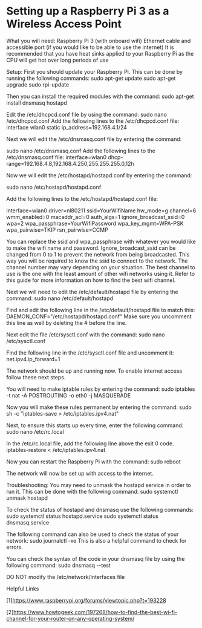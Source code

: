 # Setting up a Raspberry Pi 3 as a Wireless Access Point

What you will need:
Raspberry Pi 3 (with onboard wifi)
Ethernet cable and accessible port (if you would like to be able to use the internet)
It is recommended that you have heat sinks applied to your Raspberry Pi as the CPU will get hot over long periods of use

Setup:
First you should update your Raspberry Pi. This can be done by running the following commands:
sudo apt-get update
sudo apt-get upgrade
sudo rpi-update

Then you can install the required modules with the command:
sudo apt-get install dnsmasq hostapd

Edit the /etc/dhcpcd.conf file by using the command:
sudo nano /etc/dhcpcd.conf
Add the following lines to the /etc/dhcpcd.conf file:
interface wlan0
static ip_address=192.168.4.1/24

Next we will edit the /etc/dnsmasq.conf file by entering the command:

sudo nano /etc/dnsmasq.conf
Add the following lines to the /etc/dnsmasq.conf file:
interface=wlan0
dhcp-range=192.168.4.8,192.168.4.250,255.255.255.0,12h




Now we will edit the /etc/hostapd/hostapd.conf by entering the command:

sudo nano /etc/hostapd/hostapd.conf

Add the following lines to the /etc/hostapd/hostapd.conf file:

interface=wlan0
driver=nl80211
ssid=YourWifiName
hw_mode=g
channel=6
wmm_enabled=0
macaddr_acl=0
auth_algs=1
ignore_broadcast_ssid=0
wpa=2
wpa_passphrase=YourWifiPassword
wpa_key_mgmt=WPA-PSK
wpa_pairwise=TKIP
rsn_pairwise=CCMP

You can replace the ssid and wpa_passphrase with whatever you would like to make the wifi name and password.
Ignore_broadcast_ssid can be changed from 0 to 1 to prevent the network from being broadcasted. This way you will be required to know the ssid to connect to the network.
The channel number may vary depending on your situation. The best channel to use is the one with the least amount of other wifi networks using it. Refer to this guide for more information on how to find the best wifi channel.

Next we will need to edit the /etc/default/hostapd file by entering the command:
sudo nano /etc/default/hostapd

Find and edit the following line in the /etc/default/hostapd file to match this:
DAEMON_CONF="/etc/hostapd/hostapd.conf"
Make sure you uncomment this line as well by deleting the # before the line.

Next edit the file /etc/sysctl.conf with the command:
sudo nano /etc/sysctl.conf
 

Find the following line in the /etc/sysctl.conf file and uncomment it:
net.ipv4.ip_forward=1

The network should be up and running now. To enable internet access follow these next steps.

You will need to make iptable rules by entering the command:
sudo iptables -t nat -A  POSTROUTING -o eth0 -j MASQUERADE

Now you will make these rules permanent by entering the command:
sudo sh -c "iptables-save > /etc/iptables.ipv4.nat"

Next, to ensure this starts up every time, enter the following command:
sudo nano /etc/rc.local

In the /etc/rc.local file, add the following line above the exit 0 code.
iptables-restore < /etc/iptables.ipv4.nat

Now you can restart the Raspberry Pi with the command:
sudo reboot

The network will now be set up with access to the internet.


Troubleshooting:
You may need to unmask the hostapd service in order to run it. This can be done with the following command:
sudo systemctl unmask hostapd

To check the status of hostapd and dnsmasq use the following commands:
sudo systemctl status hostapd.service
sudo systemctl status dnsmasq.service



The following command can also be used to check the status of your network:
sudo journalctl -xe
	This is also a helpful command to check for errors.

You can check the syntax of the code in your dnsmasq file by using the following command:
sudo dnsmasq --test

DO NOT modify the /etc/network/interfaces file




























Helpful Links

[1]https://www.raspberrypi.org/forums/viewtopic.php?t=193228

[2]https://www.howtogeek.com/197268/how-to-find-the-best-wi-fi-channel-for-your-router-on-any-operating-system/



